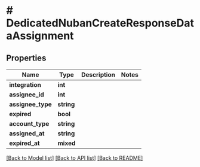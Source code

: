# # DedicatedNubanCreateResponseDataAssignment

## Properties

Name | Type | Description | Notes
------------ | ------------- | ------------- | -------------
**integration** | **int** |  |
**assignee_id** | **int** |  |
**assignee_type** | **string** |  |
**expired** | **bool** |  |
**account_type** | **string** |  |
**assigned_at** | **string** |  |
**expired_at** | **mixed** |  |

[[Back to Model list]](../../README.md#models) [[Back to API list]](../../README.md#endpoints) [[Back to README]](../../README.md)
